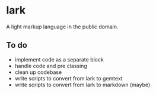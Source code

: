 # lark

A light markup language in the public domain.

## To do

- implement code as a separate block
- handle code and pre classing
- clean up codebase
- write scripts to convert from lark to gemtext
- write scripts to convert from lark to markdown (maybe)
